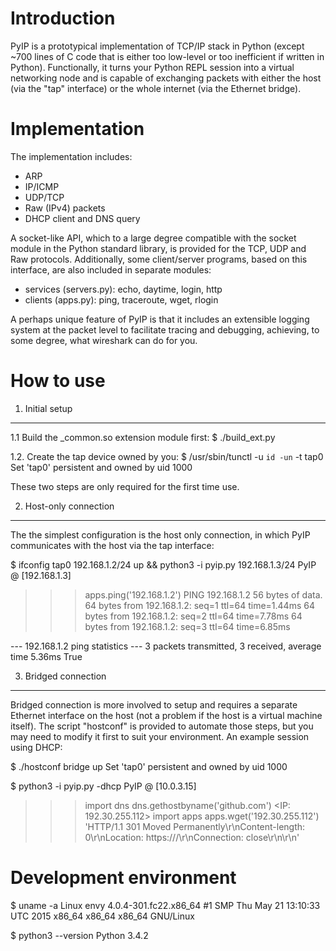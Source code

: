Introduction
============
PyIP is a prototypical implementation of TCP/IP stack in Python (except ~700 lines of C code that is either too low-level or too inefficient if written in Python). Functionally, it turns your Python REPL session into a virtual networking node and is capable of exchanging packets with either the host (via the "tap" interface) or the whole internet (via the Ethernet bridge).


Implementation
==============
The implementation includes:
- ARP
- IP/ICMP
- UDP/TCP
- Raw (IPv4) packets
- DHCP client and DNS query

A socket-like API, which to a large degree compatible with the socket module in the Python standard library, is provided for the TCP, UDP and Raw protocols. Additionally, some client/server programs, based on this interface, are also included in separate modules:
- services (servers.py): echo, daytime, login, http
- clients (apps.py): ping, traceroute, wget, rlogin

A perhaps unique feature of PyIP is that it includes an extensible logging system at the packet level to facilitate tracing and debugging, achieving, to some degree, what wireshark can do for you.


How to use
==========

1. Initial setup
----------------
1.1 Build the _common.so extension module first:
$ ./build_ext.py

1.2. Create the tap device owned by you:
$ /usr/sbin/tunctl -u `id -un` -t tap0
Set 'tap0' persistent and owned by uid 1000

These two steps are only required for the first time use.

2. Host-only connection
-----------------------
The the simplest configuration is the host only connection, in which PyIP communicates with the host via the tap interface:

$ ifconfig tap0 192.168.1.2/24 up && python3 -i pyip.py 192.168.1.3/24
PyIP @ [192.168.1.3]
>>> apps.ping('192.168.1.2')
PING 192.168.1.2 56 bytes of data.
64 bytes from 192.168.1.2: seq=1 ttl=64 time=1.44ms
64 bytes from 192.168.1.2: seq=2 ttl=64 time=7.78ms
64 bytes from 192.168.1.2: seq=3 ttl=64 time=6.85ms

--- 192.168.1.2 ping statistics ---
3 packets transmitted, 3 received, average time 5.36ms
True
>>> 

3. Bridged connection
---------------------
Bridged connection is more involved to setup and requires a separate Ethernet interface on the host (not a problem if the host is a virtual machine itself). The script "hostconf" is provided to automate those steps, but you may need to modify it first to suit your environment. An example session using DHCP:

$ ./hostconf bridge up
Set 'tap0' persistent and owned by uid 1000

$ python3 -i pyip.py -dhcp
PyIP @ [10.0.3.15]
>>> import dns
>>> dns.gethostbyname('github.com')
<IP: 192.30.255.112>
>>> import apps
>>> apps.wget('192.30.255.112')
'HTTP/1.1 301 Moved Permanently\r\nContent-length: 0\r\nLocation: https:///\r\nConnection: close\r\n\r\n'
>>> 


Development environment
=======================

$ uname -a
Linux envy 4.0.4-301.fc22.x86_64 #1 SMP Thu May 21 13:10:33 UTC 2015 x86_64 x86_64 x86_64 GNU/Linux

$ python3 --version
Python 3.4.2